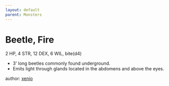 ```yaml
---
layout: default
parent: Monsters
---
```

# Beetle, Fire
2 HP, 4 STR, 12 DEX, 6 WIL, bite(d4)  
- 3’ long beetles commonly found underground.  
- Emits light through glands located in the abdomens and above the eyes.  

author: [xenio](https://xenioinabottle.blogspot.com)
